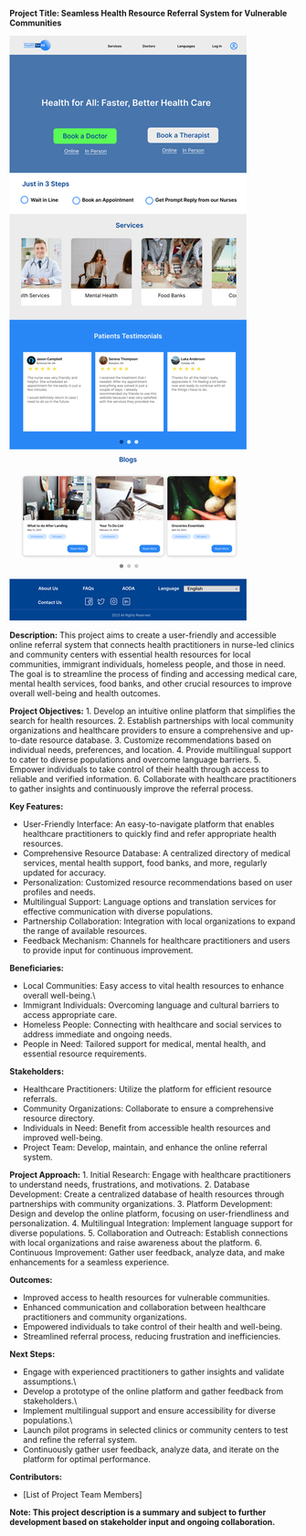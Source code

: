 **Project Title: Seamless Health Resource Referral System for Vulnerable Communities**

![Homepage](https://github.com/Mayesamomo/Health4allHome-page/raw/main/images/Homepage.png)

**Description:**
This project aims to create a user-friendly and accessible online referral system that connects health practitioners in nurse-led clinics and community centers with essential health resources for local communities, immigrant individuals, homeless people, and those in need. The goal is to streamline the process of finding and accessing medical care, mental health services, food banks, and other crucial resources to improve overall well-being and health outcomes.

**Project Objectives:**
1\. Develop an intuitive online platform that simplifies the search for health resources.
2\. Establish partnerships with local community organizations and healthcare providers to ensure a comprehensive and up-to-date resource database.
3\. Customize recommendations based on individual needs, preferences, and location.
4\. Provide multilingual support to cater to diverse populations and overcome language barriers.
5\. Empower individuals to take control of their health through access to reliable and verified information.
6\. Collaborate with healthcare practitioners to gather insights and continuously improve the referral process.

**Key Features:**
- User-Friendly Interface: An easy-to-navigate platform that enables healthcare practitioners to quickly find and refer appropriate health resources.
- Comprehensive Resource Database: A centralized directory of medical services, mental health support, food banks, and more, regularly updated for accuracy.
- Personalization: Customized resource recommendations based on user profiles and needs.
- Multilingual Support: Language options and translation services for effective communication with diverse populations.
- Partnership Collaboration: Integration with local organizations to expand the range of available resources.
- Feedback Mechanism: Channels for healthcare practitioners and users to provide input for continuous improvement.

**Beneficiaries:**
- Local Communities: Easy access to vital health resources to enhance overall well-being.\
- Immigrant Individuals: Overcoming language and cultural barriers to access appropriate care.
- Homeless People: Connecting with healthcare and social services to address immediate and ongoing needs.
- People in Need: Tailored support for medical, mental health, and essential resource requirements.

**Stakeholders:**
- Healthcare Practitioners: Utilize the platform for efficient resource referrals.
- Community Organizations: Collaborate to ensure a comprehensive resource directory.
- Individuals in Need: Benefit from accessible health resources and improved well-being.
- Project Team: Develop, maintain, and enhance the online referral system.

**Project Approach:**
1\. Initial Research: Engage with healthcare practitioners to understand needs, frustrations, and motivations.
2\. Database Development: Create a centralized database of health resources through partnerships with community organizations.
3\. Platform Development: Design and develop the online platform, focusing on user-friendliness and personalization.
4\. Multilingual Integration: Implement language support for diverse populations.
5\. Collaboration and Outreach: Establish connections with local organizations and raise awareness about the platform.
6\. Continuous Improvement: Gather user feedback, analyze data, and make enhancements for a seamless experience.

**Outcomes:**
- Improved access to health resources for vulnerable communities.
- Enhanced communication and collaboration between healthcare practitioners and community organizations.
- Empowered individuals to take control of their health and well-being.
- Streamlined referral process, reducing frustration and inefficiencies.

**Next Steps:**
- Engage with experienced practitioners to gather insights and validate assumptions.\
- Develop a prototype of the online platform and gather feedback from stakeholders.\
- Implement multilingual support and ensure accessibility for diverse populations.\
- Launch pilot programs in selected clinics or community centers to test and refine the referral system.
- Continuously gather user feedback, analyze data, and iterate on the platform for optimal performance.

**Contributors:**
- [List of Project Team Members]

**Note: This project description is a summary and subject to further development based on stakeholder input and ongoing collaboration.**
